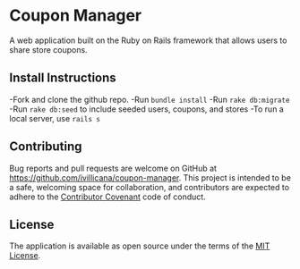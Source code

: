 # Coupon Manager
A web application built on the Ruby on Rails framework that allows users to share store coupons.

## Install Instructions
-Fork and clone the github repo.
-Run `bundle install`
-Run `rake db:migrate`
-Run `rake db:seed` to include seeded users, coupons, and stores
-To run a local server, use `rails s`

## Contributing

Bug reports and pull requests are welcome on GitHub at https://github.com/ivillicana/coupon-manager. This project is intended to be a safe, welcoming space for collaboration, and contributors are expected to adhere to the [Contributor Covenant](http://contributor-covenant.org) code of conduct.

## License

The application is available as open source under the terms of the [MIT License](https://opensource.org/licenses/MIT).
